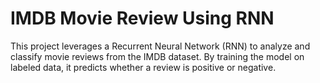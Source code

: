 <!DOCTYPE html>

<head>
     
</head>

<body>
    <h1>IMDB Movie Review Using RNN</h1>
    <p>This project leverages a Recurrent Neural Network (RNN) to analyze and classify movie reviews from the IMDB dataset. By training the model on labeled data, it predicts whether a review is positive or negative.</p>
    
</body>


</html>

